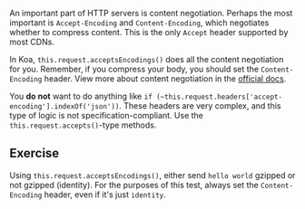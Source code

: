 
An important part of HTTP servers is content negotiation.
Perhaps the most important is `Accept-Encoding` and `Content-Encoding`,
which negotiates whether to compress content.
This is the only `Accept` header supported by most CDNs.

In Koa, `this.request.acceptsEncodings()` does all the content negotiation for you.
Remember, if you compress your body, you should set the `Content-Encoding` header.
View more about content negotiation in the [official docs](http://koajs.com/#content-negotiation).

You __do not__ want to do anything like `if (~this.request.headers['accept-encoding'].indexOf('json'))`.
These headers are very complex, and this type of logic is not specification-compliant.
Use the `this.request.accepts()`-type methods.

## Exercise

Using `this.request.acceptsEncodings()`,
either send `hello world` gzipped or not gzipped (identity).
For the purposes of this test, always set the `Content-Encoding` header,
even if it's just `identity`.
